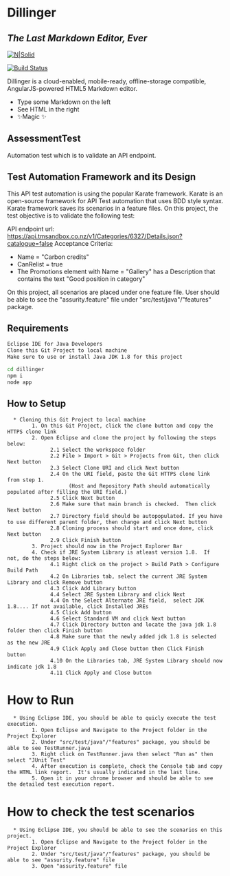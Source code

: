 # Dillinger
## _The Last Markdown Editor, Ever_

[![N|Solid](https://cldup.com/dTxpPi9lDf.thumb.png)](https://nodesource.com/products/nsolid)

[![Build Status](https://travis-ci.org/joemccann/dillinger.svg?branch=master)](https://travis-ci.org/joemccann/dillinger)

Dillinger is a cloud-enabled, mobile-ready, offline-storage compatible,
AngularJS-powered HTML5 Markdown editor.

- Type some Markdown on the left
- See HTML in the right
- ✨Magic ✨


## AssessmentTest
Automation test which is to validate an API endpoint.

## Test Automation Framework and its Design
This API test automation is using the popular Karate framework. Karate is an open-source framework for API Test automation that uses BDD style syntax.  
Karate framework saves its scenarios in a feature files.  On this project, the test objective is to validate the following test:

API endpoint url: https://api.tmsandbox.co.nz/v1/Categories/6327/Details.json?catalogue=false
Acceptance Criteria:
- Name = "Carbon credits"
- CanRelist = true
- The Promotions element with Name = "Gallery" has a Description that contains the text "Good position in category"
      
On this project, all scenarios are placed under one feature file. 
User should be able to see the "assurity.feature" file under "src/test/java"/"features" package.

## Requirements
```sh
Eclipse IDE for Java Developers
Clone this Git Project to local machine
Make sure to use or install Java JDK 1.8 for this project
```
```sh
cd dillinger
npm i
node app
```

## How to Setup
      * Cloning this Git Project to local machine
            1. On this Git Project, click the clone button and copy the HTTPS clone link
            2. Open Eclipse and clone the project by following the steps below:
                  2.1 Select the workspace folder
                  2.2 File > Import > Git > Projects from Git, then click Next button
                  2.3 Select Clone URI and click Next button
                  2.4 On the URI field, paste the Git HTTPS clone link from step 1.
                        (Host and Repository Path should automatically populated after filling the URI field.)
                  2.5 Click Next button
                  2.6 Make sure that main branch is checked.  Then click Next button
                  2.7 Directory field should be autopopulated. If you have to use different parent folder, then change and click Next button
                  2.8 Cloning process should start and once done, click Next button
                  2.9 Click Finish button
            3. Project should now in the Project Explorer Bar
            4. Check if JRE System Library is atleast version 1.8.  If not, do the steps below:
                  4.1 Right click on the project > Build Path > Configure Build Path
                  4.2 On Libraries tab, select the current JRE System Library and click Remove button
                  4.3 Click Add Library button
                  4.4 Select JRE System Library and click Next
                  4.4 On the Select Alternate JRE field,  select JDK 1.8.... If not available, click Installed JREs
                  4.5 Click Add button
                  4.6 Select Standard VM and click Next button
                  4.7 Click Directory button and locate the java jdk 1.8 folder then click Finish button
                  4.8 Make sure that the newly added jdk 1.8 is selected as the new JRE
                  4.9 Click Apply and Close button then Click Finish button
                  4.10 On the Libraries tab, JRE System Library should now indicate jdk 1.8
                  4.11 Click Apply and Close button

# How to Run
      * Using Eclipse IDE, you should be able to quicly execute the test execution.
            1. Open Eclipse and Navigate to the Project folder in the Project Explorer
            2. Under "src/test/java"/"features" package, you should be able to see TestRunner.java
            3. Right click on TestRunner.java then select "Run as" then select "JUnit Test"
            4. After execution is complete, check the Console tab and copy the HTML link report.  It's usually indicated in the last line.
            5. Open it in your chrome browser and should be able to see the detailed test execution report.

# How to check the test scenarios
      * Using Eclipse IDE, you should be able to see the scenarios on this project.
            1. Open Eclipse and Navigate to the Project folder in the Project Explorer
            2. Under "src/test/java"/"features" package, you should be able to see "assurity.feature" file
            3. Open "assurity.feature" file 
                  

